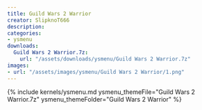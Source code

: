```yaml
---
title: Guild Wars 2 Warrior
creator: SlipknoT666
description: 
categories:
- ysmenu
downloads:
  Guild Wars 2 Warrior.7z:
    url: "/assets/downloads/ysmenu/Guild Wars 2 Warrior.7z"
images:
- url: "/assets/images/ysmenu/Guild Wars 2 Warrior/1.png"
---
```


{% include kernels/ysmenu.md ysmenu_themeFile="Guild Wars 2 Warrior.7z" ysmenu_themeFolder="Guild Wars 2 Warrior" %}
